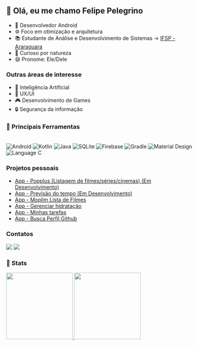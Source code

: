 ## 👋 Olá, eu me chamo Felipe Pelegrino

- 📱 Desenvolvedor Android
- ⚙️ Foco em otimização e arquitetura 
- 📚 Estudante de Análise e Desenvolvimento de Sistemas -> [IFSP - Araraquara](http://arq.ifsp.edu.br/)
- 👀 Curioso por natureza
- 😄 Pronome: Ele/Dele

### Outras áreas de interesse

- 🧠 Inteligência Artificial
- 🎨 UX/UI 
- 🎮 Desenvolvimento de Games
- 🔒 Segurança da informação

### 🧰 Principais Ferramentas
<div style="display: inline_block"><br>
  <img align="center" alt="Android" src="https://img.shields.io/badge/Android-3DDC84?style=for-the-badge&logo=android&logoColor=white">
  <img align="center" alt="Kotlin" src="https://img.shields.io/badge/Kotlin-0095D5?&style=for-the-badge&logo=kotlin&logoColor=white">
  <img align="center" alt="Java" src="https://img.shields.io/badge/Java-ED8B00?style=for-the-badge&logo=java&logoColor=white">
  <img align="center" alt="SQLite" src="https://img.shields.io/badge/SQLite-07405E?style=for-the-badge&logo=sqlite&logoColor=white">
  <img align="center" alt="Firebase" src="https://img.shields.io/badge/firebase-ffca28?style=for-the-badge&logo=firebase&logoColor=black">
  <img align="center" alt="Gradle" src="https://img.shields.io/badge/gradle-02303A?style=for-the-badge&logo=gradle&logoColor=white">
  <img align="center" alt="Material Design" src="https://img.shields.io/badge/Material--UI-0081CB?style=for-the-badge&logo=material-ui&logoColor=white">
  <img align="center" alt="Language C" src="https://img.shields.io/badge/C-00599C?style=for-the-badge&logo=c&logoColor=white">
</div>

### Projetos pessoais
- [App - Popplus (Listagem de filmes/séries/cinemas) (Em Desenvolvimento)](https://github.com/FelipePelegrino/Popplus)
- [App - Previsão do tempo (Em Desenvolvimento)](https://github.com/FelipePelegrino/TempoAgora)
- [App - Moplim Lista de Filmes](https://github.com/FelipePelegrino/Moplin)
- [App - Gerenciar hidratação](https://github.com/FelipePelegrino/CronoAgua)
- [App - Minhas tarefas](https://github.com/FelipePelegrino/MinhasTarefas)
- [App - Busca Perfil Github](https://github.com/FelipePelegrino/GITHUB_DMOS5)

### Contatos
<div> 
  <a href = "mailto:devpelegrino@gmail.com"><img src="https://img.shields.io/badge/-Gmail-%23333?style=for-the-badge&logo=gmail&logoColor=white" target="_blank"></a>
  <a href="https://www.linkedin.com/in/felipe-fernandes-pelegrino-b35984176/" target="_blank"><img src="https://img.shields.io/badge/-LinkedIn-%230077B5?style=for-the-badge&logo=linkedin&logoColor=white" target="_blank"></a> 
</div>

### 📝 Stats

<div>
  <a href="https://github.com/FelipePelegrino">
  <img height="180em" src="https://github-readme-stats.vercel.app/api?username=FelipePelegrino&show_icons=true&theme=dark&include_all_commits=true&count_private=true"/>
  <img height="180em" src="https://github-readme-stats.vercel.app/api/top-langs/?username=FelipePelegrino&layout=compact&langs_count=8&theme=dark"/>
</div>


